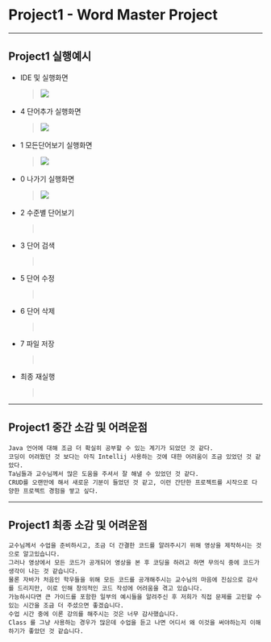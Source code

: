 # Project1 - Word Master Project
----------------
## Project1 실행예시
  + IDE 및 실행화면
    > <img src = "screenshot/IDE, 실행화면.png" width = "600">
    
  + 4 단어추가 실행화면
    > <img src = "screenshot/4 단어추가 실행예시.png" width = "600">
    
  + 1 모든단어보기 실행화면
    > <img src = "screenshot/1 모든 단어보기 실행예시.png" width = "600">
    
  + 0 나가기 실행화면
    > <img src = "screenshot/0 나가기 실행예시.png" width = "600">
    
  + 2 수준별 단어보기
    > <img sre = "screenshot/[2. 수준별 단어보기] 메뉴 선택.png" width = "600">
  
  + 3 단어 검색
    > <img sre = "screenshot/[3. 단어 검색] 메뉴 선택.png" width = "600">
  
  + 5 단어 수정
    > <img sre = "screenshot/[5. 단어 수정] 메뉴 선택.png" width = "600">
  
  + 6 단어 삭제
    > <img sre = "screenshot/[6. 단어 삭제] 메뉴 선택.png" width = "600">
  
  + 7 파일 저장
    > <img sre = "screenshot/[7. 파일 저장] 메뉴 선택.png" width = "600">

  + 최종 재실행
    > <img sre = "screenshot/새로 실행 후 1번 선택.png" width = "600">

----------------
## Project1 중간 소감 및 어려운점
    Java 언어에 대해 조금 더 확실히 공부할 수 있는 계기가 되었던 것 같다.
    코딩이 어려웠던 것 보다는 아직 Intellij 사용하는 것에 대한 어려움이 조금 있었던 것 같았다.
    Ta님들과 교수님께서 많은 도움을 주셔서 잘 해낼 수 있었던 것 같다.
    CRUD를 오랜만에 해서 새로운 기분이 들었던 것 같고, 이런 간단한 프로젝트를 시작으로 다양한 프로젝트 경험을 쌓고 싶다.

----------------
## Project1 최종 소감 및 어려운점
    교수님께서 수업을 준비하시고, 조금 더 간결한 코드를 알려주시기 위해 영상을 제작하시는 것으로 알고있습니다.
    그러나 영상에서 모든 코드가 공개되어 영상을 본 후 코딩을 하려고 하면 무의식 중에 코드가 생각이 나는 것 같습니다.
    물론 자바가 처음인 학우들을 위해 모든 코드를 공개해주시는 교수님의 마음에 진심으로 감사를 드리지만, 이로 인해 창의적인 코드 작성에 어려움을 겪고 있습니다.
    가능하시다면 큰 가이드를 포함한 일부의 예시들을 알려주신 후 저희가 직접 문제를 고민할 수 있는 시간을 조금 더 주셨으면 좋겠습니다.
    수업 시간 중에 이론 강의를 해주시는 것은 너무 감사했습니다.
    Class 를 그냥 사용하는 경우가 많은데 수업을 듣고 나면 어디서 왜 이것을 써야하는지 이해하기가 좋았던 것 같습니다.
